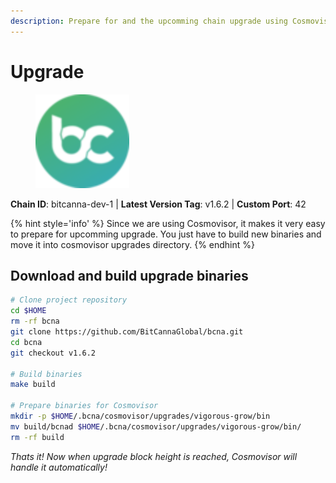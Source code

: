 ```yaml
---
description: Prepare for and the upcomming chain upgrade using Cosmovisor.
---
```


# Upgrade

<figure><img src="https://raw.githubusercontent.com/kj89/cosmos-images/main/logos/bitcanna.png" width="150" alt=""><figcaption></figcaption></figure>

**Chain ID**: bitcanna-dev-1 | **Latest Version Tag**: v1.6.2 | **Custom Port**: 42

{% hint style='info' %}
Since we are using Cosmovisor, it makes it very easy to prepare for upcomming upgrade.
You just have to build new binaries and move it into cosmovisor upgrades directory.
{% endhint %}

## Download and build upgrade binaries

```bash
# Clone project repository
cd $HOME
rm -rf bcna
git clone https://github.com/BitCannaGlobal/bcna.git
cd bcna
git checkout v1.6.2

# Build binaries
make build

# Prepare binaries for Cosmovisor
mkdir -p $HOME/.bcna/cosmovisor/upgrades/vigorous-grow/bin
mv build/bcnad $HOME/.bcna/cosmovisor/upgrades/vigorous-grow/bin/
rm -rf build
```

*Thats it! Now when upgrade block height is reached, Cosmovisor will handle it automatically!*
